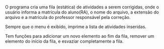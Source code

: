 O programa cria uma fila (estática) de atividades a serem corrigidas, onde o usuário informa a matrícula do aluno(RA), o nome do arquivo, a extensão do arquivo e a matrícula do professor responsável pela correção.

Sempre que o menu é exibido, imprime a lista de atividades inseridas.

Tem funções para adicionar um novo elemento ao fim da fila, remover um elemento do início da fila, e esvaziar completamente a fila.
